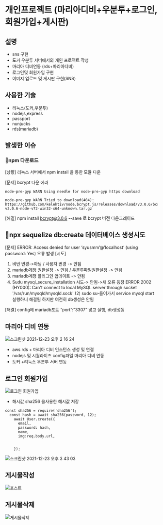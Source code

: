 # 개인프로젝트 (마리아디비+우분투+로그인,회원가입+게시판)

## 설명
- sns 구현
- 도커 우분투 서버에서의 개인 프로젝트 작성
- 마리아 디비연동 (rds+마리아디비)
- 로그인및 회원가입 구현
- 이미지 업로드 및 게시판 구현(SNS)

## 사용한 기술 
- 리눅스(도커,우분투) 
- nodejs,express
- passport
- nunjucks
- rds(mariadb)

## 발생한 이슈
### 🌱npm 다운로드
[상황] 리눅스 서버에서 npm install 을 통한 모듈 다운

[문제] bcrypt 다운 에러
```
node-pre-gyp WARN Using needle for node-pre-gyp https download 

node-pre-gyp WARN Tried to download(404): https://github.com/kelektiv/node.bcrypt.js/releases/download/v3.0.6/bcrypt_lib-v3.0.6-node-v72-win32-x64-unknown.tar.gz 
```

[해결] npm install bcrypt@3.0.6 --save 로 bcrypt 버전 다운그레이드

## 🌱npx sequelize db:create 데이터베이스 생성시도
[문제] ERROR: Access denied for user ‘syusmm’@’localhost’ (using password: Yes)
오류 발생 
[시도]
1. 비번 변경->아님 / 사용자 변경 -> 안됨
2. mariadb계정 권한설정 -> 안됨 / 우분투파일권한설정 -> 안됨
3. mariadb계정 플러그인 업데이트 -> 안됨  
4. Sudu mysql_secure_installation 시도-> 안됨->새 오류 등장
ERROR 2002 (HY000): Can't connect to local MySQL server through socket '/var/run/mysqld/mysqld.sock' (2) sudo su-들어가서 service mysql start 실행하니 해결됨
하지만 여전히 db생성은 안됨

[해결] config에 mariadb포트 “port”:”3307” 넣고 실행, db생성됨

## 마리아 디비 연동
![스크린샷 2021-12-23 오후 2 16 24](https://user-images.githubusercontent.com/88940298/147191584-0f8723f3-6b4d-4747-995c-d30f4127c5ef.png)
- aws rds + 마리아 디비 인스턴스 생성 및 연결
- nodejs 및 시퀄라이즈 config파일 마리아 디비 연동
- 도커 +리눅스 우분투 서버 연동

## 로그인 회원가입
![로그인 회원가입](https://user-images.githubusercontent.com/88940298/147193381-45788792-1440-4881-90f8-d9a016cde552.gif)


- 해시값 sha256 을사용한 해시값 저장
```
const sha256 = require('sha256');
  const hash = await sha256(password, 12);
    await User.create({
      email,
      password: hash,
      name,
      img:req.body.url,
    
     
    });

```
![스크린샷 2021-12-23 오후 3 43 03](https://user-images.githubusercontent.com/88940298/147199690-a110a986-26f8-4b83-becf-026f865aa41a.png)

## 게시물작성 
![포스트](https://user-images.githubusercontent.com/88940298/147194087-2c6420f2-2c15-4db5-9312-27075eaca262.gif)



## 게시물삭제 
![게시물삭제](https://user-images.githubusercontent.com/88940298/147193988-b26505a5-9786-4798-8480-530ccc6c485f.gif)
